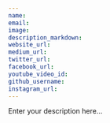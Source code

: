 ```yaml
---
name:
email:
image:
description_markdown:
website_url:
medium_url:
twitter_url:
facebook_url:
youtube_video_id:
github_username:
instagram_url:
---
```


Enter your description here...
